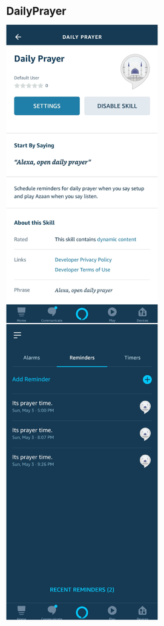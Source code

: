 # DailyPrayer
<img src="https://github.com/faizan-tariq/DailyPrayer/blob/master/img1.jpg" width="400"/>
<img src="https://github.com/faizan-tariq/DailyPrayer/blob/master/img2.jpg" width="400"/>

